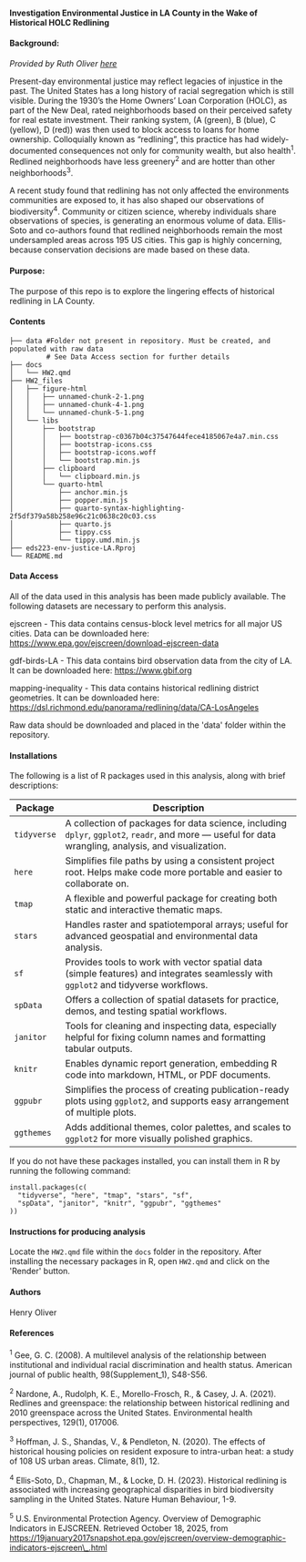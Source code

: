 #### Investigation Environmental Justice in LA County in the Wake of Historical HOLC Redlining

#### Background:
*Provided by Ruth Oliver [here](https://eds-223-geospatial.github.io/assignments/HW2.html)*


Present-day environmental justice may reflect legacies of injustice in the past. The United States has a long history of racial segregation which is still visible. During the 1930’s the Home Owners’ Loan Corporation (HOLC), as part of the New Deal, rated neighborhoods based on their perceived safety for real estate investment. Their ranking system, (A (green), B (blue), C (yellow), D (red)) was then used to block access to loans for home ownership. Colloquially known as “redlining”, this practice has had widely-documented consequences not only for community wealth, but also health<sup>1</sup>. Redlined neighborhoods have less greenery<sup>2</sup> and are hotter than other neighborhoods<sup>3</sup>.

A recent study found that redlining has not only affected the environments communities are exposed to, it has also shaped our observations of biodiversity<sup>4</sup>. Community or citizen science, whereby individuals share observations of species, is generating an enormous volume of data. Ellis-Soto and co-authors found that redlined neighborhoods remain the most undersampled areas across 195 US cities. This gap is highly concerning, because conservation decisions are made based on these data.

#### Purpose:
  The purpose of this repo is to explore the lingering effects of historical redlining in LA County. 
  
  
#### Contents

```
├── data #Folder not present in repository. Must be created, and populated with raw data
         # See Data Access section for further details
├── docs
│   └── HW2.qmd
├── HW2_files
│   ├── figure-html
│   │   ├── unnamed-chunk-2-1.png
│   │   ├── unnamed-chunk-4-1.png
│   │   └── unnamed-chunk-5-1.png
│   └── libs
│       ├── bootstrap
│       │   ├── bootstrap-c0367b04c37547644fece4185067e4a7.min.css
│       │   ├── bootstrap-icons.css
│       │   ├── bootstrap-icons.woff
│       │   └── bootstrap.min.js
│       ├── clipboard
│       │   └── clipboard.min.js
│       └── quarto-html
│           ├── anchor.min.js
│           ├── popper.min.js
│           ├── quarto-syntax-highlighting-2f5df379a58b258e96c21c0638c20c03.css
│           ├── quarto.js
│           ├── tippy.css
│           └── tippy.umd.min.js
├── eds223-env-justice-LA.Rproj
└── README.md
```


#### Data Access

All of the data used in this analysis has been made publicly available. The following datasets are necessary to perform this analysis. 

ejscreen - This data contains census-block level metrics for all major US cities. Data can be downloaded here: https://www.epa.gov/ejscreen/download-ejscreen-data


gdf-birds-LA - This data contains bird observation data from the city of LA. It can be downloaded here: https://www.gbif.org

mapping-inequality - This data contains historical redlining district geometries. It can be downloaded here:  https://dsl.richmond.edu/panorama/redlining/data/CA-LosAngeles

Raw data should be downloaded and placed in the 'data' folder within the repository.


#### Installations

The following is a list of R packages used in this analysis, along with brief descriptions:

| Package     | Description                                                                                                                                          |
| ----------- | ---------------------------------------------------------------------------------------------------------------------------------------------------- |
| `tidyverse` | A collection of packages for data science, including `dplyr`, `ggplot2`, `readr`, and more — useful for data wrangling, analysis, and visualization. |
| `here`      | Simplifies file paths by using a consistent project root. Helps make code more portable and easier to collaborate on.                                |
| `tmap`      | A flexible and powerful package for creating both static and interactive thematic maps.                                                              |
| `stars`     | Handles raster and spatiotemporal arrays; useful for advanced geospatial and environmental data analysis.                                            |
| `sf`        | Provides tools to work with vector spatial data (simple features) and integrates seamlessly with `ggplot2` and tidyverse workflows.                  |
| `spData`    | Offers a collection of spatial datasets for practice, demos, and testing spatial workflows.                                                          |
| `janitor`   | Tools for cleaning and inspecting data, especially helpful for fixing column names and formatting tabular outputs.                                   |
| `knitr`     | Enables dynamic report generation, embedding R code into markdown, HTML, or PDF documents.                                                           |
| `ggpubr`    | Simplifies the process of creating publication-ready plots using `ggplot2`, and supports easy arrangement of multiple plots.                         |
| `ggthemes`  | Adds additional themes, color palettes, and scales to `ggplot2` for more visually polished graphics.                                                 |


If you do not have these packages installed, you can install them in R by running the following command:

```
install.packages(c(
  "tidyverse", "here", "tmap", "stars", "sf",
  "spData", "janitor", "knitr", "ggpubr", "ggthemes"
))
```

#### Instructions for producing analysis

Locate the `HW2.qmd` file within the `docs` folder in the repository. After installing the necessary packages in R, open `HW2.qmd` and click on the 'Render' button.

#### Authors

Henry Oliver

#### References

<sup>1</sup> Gee, G. C. (2008). A multilevel analysis of the relationship between institutional and individual racial discrimination and health status. American journal of public health, 98(Supplement_1), S48-S56.

<sup>2</sup> Nardone, A., Rudolph, K. E., Morello-Frosch, R., & Casey, J. A. (2021). Redlines and greenspace: the relationship between historical redlining and 2010 greenspace across the United States. Environmental health perspectives, 129(1), 017006.

<sup>3</sup> Hoffman, J. S., Shandas, V., & Pendleton, N. (2020). The effects of historical housing policies on resident exposure to intra-urban heat: a study of 108 US urban areas. Climate, 8(1), 12.

<sup>4</sup> Ellis-Soto, D., Chapman, M., & Locke, D. H. (2023). Historical redlining is associated with increasing geographical disparities in bird biodiversity sampling in the United States. Nature Human Behaviour, 1-9.

<sup>5</sup> U.S. Environmental Protection Agency. Overview of Demographic Indicators in EJSCREEN. Retrieved October 18, 2025, from https://19january2017snapshot.epa.gov/ejscreen/overview-demographic-indicators-ejscreen\_.html